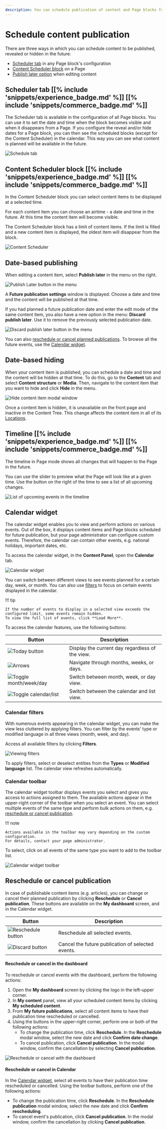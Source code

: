 ```yaml
---
description: You can schedule publication of content and Page blocks for specific time and date.
---
```


# Schedule content publication

There are three ways in which you can schedule content to be published, revealed or hidden in the future:

- [Scheduler tab](#scheduler-tab) in any Page block's configuration
- [Content Scheduler block](#content-scheduler-block) on a Page
- [Publish later option](#date-based-publishing) when editing content

## Scheduler tab [[% include 'snippets/experience_badge.md' %]] [[% include 'snippets/commerce_badge.md' %]]

The Scheduler tab is available in the configuration of all Page blocks.
You can use it to set the date and time when the block becomes visible and when it disappears from a Page.
If you configure the reveal and/or hide dates for a Page block, you can then see the scheduled blocks (except for the Content Scheduler) in the calendar.
This way you can see what content is planned will be available in the future.

![Schedule tab](img/schedule_tab.png)

## Content Scheduler block [[% include 'snippets/experience_badge.md' %]] [[% include 'snippets/commerce_badge.md' %]]

In the Content Scheduler block you can select content items to be displayed at a selected time.

For each content item you can choose an airtime - a date and time in the future.
At this time the content item will become visible.

The Content Scheduler block has a limit of content items.
If the limit is filled and a new content item is displayed, the oldest item will disappear from the block.

![Content Scheduler](img/content_scheduler.png)

## Date-based publishing

When editing a content item, select **Publish later** in the menu on the right.

![Publish Later button in the menu](img/publish_later.png "Publish Later button in the menu")

A **Future publication settings** window is displayed.
Choose a date and time and the content will be published at that time.

If you had planned a future publication date and enter the edit mode of the same content item,
you also have a new option in the menu: **Discard publish later**.
Use it to remove the previously selected publication date.

![Discard publish later button in the menu](img/discard_publish_date.png "Discard publish later button in the menu")

You can also [reschedule or cancel planned publications](#reschedule-or-cancel-publication).
To browse all the future events, use the [Calendar widget](#calendar-widget).

## Date-based hiding

When your content item is published, you can schedule a date and time and the content will be hidden at that time.
To do this, go to the **Content** tab and select **Content structure** or **Media**.
Then, navigate to the content item that you want to hide and click **Hide** in the menu.

![Hide content item modal window](content_organization/img/schedule_hiding.png "Hide content item modal window")

Once a content item is hidden, it is unavailable on the front page and inactive in the Content Tree.
This change affects the content item in all of its [Locations](content_organization/manage_locations_urls.md#content-locations).

## Timeline [[% include 'snippets/experience_badge.md' %]] [[% include 'snippets/commerce_badge.md' %]]

The timeline in Page mode shows all changes that will happen to the Page in the future.

You can use the slider to preview what the Page will look like at a given time.
Use the button on the right of the time to see a list of all upcoming changes.

![List of upcoming events in the timeline](img/timeline_list.png)

## Calendar widget

The calendar widget enables you to view and perform actions on various events.
Out of the box, it displays content items and Page blocks scheduled for future publication, but your page administrator can configure custom events.
Therefore, the calendar can contain other events, e.g. national holidays, important dates, etc.

To access the calendar widget, in the **Content Panel**, open the **Calendar** tab.

![Calendar widget](img/calendar_widget.png "Calendar widget")

You can switch between different views to see events planned for a certain day, week, or month.
You can also use [filters](#calendar-filters) to focus on certain events displayed in the calendar.

!!! tip

    If the number of events to display in a selected view exceeds the configured limit, some events remain hidden.
    To view the full list of events, click **Load More**.

To access the calendar features, use the following buttons:

|Button|Description|
|------|-----------|
|![Today button](img/calendar_widget_today.png)|Display the current day regardless of the view.|
|![Arrows](img/calendar_widget_arrows.png)|Navigate through months, weeks, or days.|
|![Toggle month/week/day](img/calendar_widget_toggler_mwd.png)|Switch between month, week, or day view.|
|![Toggle calendar/list](img/calendar_widget_toggler_cal_list.png)|Switch between the calendar and list view.|

### Calendar filters

With numerous events appearing in the calendar widget, you can make the view less cluttered by applying filters.
You can filter by the events' type or modified language in all three views (month, week, and day).

Access all available filters by clicking **Filters**.

![Viewing filters](img/calendar_widget_apply_filters.png "Viewing calendar filters")

To apply filters, select or deselect entities from the **Types** or **Modified language** list.
The calendar view refreshes automatically.

### Calendar toolbar

The calendar widget toolbar displays events you select and gives you access to actions assigned to them.
The available actions appear in the upper-right corner of the toolbar when you select an event.
You can select multiple events of the same type and perform bulk actions on them, e.g. [reschedule or cancel publication](#reschedule-or-cancel-publication).

!!! note

    Actions available in the toolbar may vary depending on the custom configuration.
    For details, contact your page administrator.


To select, click on all events of the same type you want to add to the toolbar list.

![Calendar widget toolbar](img/selection_action_bar.png "Calendar widget toolbar")

## Reschedule or cancel publication

In case of publishable content items (e.g. articles), you can change or cancel their planned publication by clicking **Reschedule** or **Cancel publication**.
These buttons are available on the **My dashboard** screen, and in the Calendar widget.

|Button|Description|
|------|-----------|
|![Reschedule button](img/selection_action_bar_reschedule.png)|Reschedule all selected events.|
|![Discard button](img/selection_action_bar_discard.png)|Cancel the future publication of selected events.|

#### Reschedule or cancel in the dashboard

To reschedule or cancel events with the dashboard, perform the following actions:

1. Open the **My dashboard** screen by clicking the logo in the left-upper corner.
1. In **My content** panel, view all your scheduled content items by clicking **My scheduled content**.
1. From **My future publications**, select all content items to have their publication time rescheduled or cancelled.
1. Using the buttons in the upper-right corner, perform one or both of the following actions:
    - To change the publication time, click **Reschedule**.
      In the **Reschedule** modal window, select the new date and click **Confirm date change**.
    - To cancel publication, click **Cancel publication**.
      In the modal window, confirm the cancellation by selecting **Cancel publication**.

![Reschedule or cancel with the dashboard](img/reschedule_cancel_dashboard.png "Rescheduling or cancelling with the dashboard")

#### Reschedule or cancel in Calendar

In the [Calendar widget](#calendar-widget), select all events to have their publication time rescheduled or cancelled.
Using the toolbar buttons, perform one of the following actions:

- To change the publication time, click **Reschedule**.
In the **Reschedule publication** modal window, select the new date and click **Confirm rescheduling**.
- To cancel event's publication, click **Cancel publication**.
In the modal window, confirm the cancellation by clicking **Cancel publication**.
